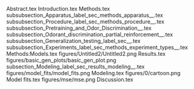 Abstract.tex
Introduction.tex
Methods.tex
subsubsection_Apparatus_label_sec_methods_apparatus__.tex
subsubsection_Procedure_label_sec_methods_procedure__.tex
subsubsection_Pretraining_and_Odor_Discrimination__.tex
subsubsection_Odorant_discrimination_partial_reinforcement__.tex
subsubsection_Generalization_testing_label_sec__.tex
subsubsection_Experiments_label_sec_methods_experiment_types__.tex
Methods:Models.tex
figures/Untitled2/Untitled2.png
Results.tex
figures/basic_gen_plots/basic_gen_plot.png
subsection_Modeling_label_sec_results_modeling__.tex
figures/model_fits/model_fits.png
Modeling.tex
figures/0/cartoon.png
Model fits.tex
figures/mse/mse.png
Discussion.tex
